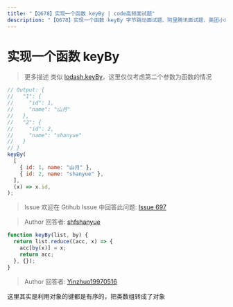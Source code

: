 ```yaml
---
title: "【Q678】实现一个函数 keyBy | code高频面试题"
description: "【Q678】实现一个函数 keyBy 字节跳动面试题、阿里腾讯面试题、美团小米面试题。"
---
```


# 实现一个函数 keyBy

> 更多描述
> 类似 [lodash.keyBy](https://lodash.com/docs/4.17.15#keyBy)，这里仅仅考虑第二个参数为函数的情况

```js
// Output: {
//   "1": {
//     "id": 1,
//     "name": "山月"
//   },
//   "2": {
//     "id": 2,
//     "name": "shanyue"
//   }
// }
keyBy(
  [
    { id: 1, name: "山月" },
    { id: 2, name: "shanyue" },
  ],
  (x) => x.id,
);
```

> Issue
> 欢迎在 Gtihub Issue 中回答此问题: [Issue 697](https://github.com/shfshanyue/Daily-Question/issues/697)

> Author
> 回答者: [shfshanyue](https://github.com/shfshanyue)

```js
function keyBy(list, by) {
  return list.reduce((acc, x) => {
    acc[by(x)] = x;
    return acc;
  }, {});
}
```

> Author
> 回答者: [Yinzhuo19970516](https://github.com/Yinzhuo19970516)

这里其实是利用对象的键都是有序的，把类数组转成了对象
